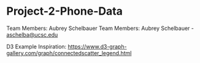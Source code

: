 # Project-2-Phone-Data
Team Members: Aubrey Schelbauer
Team Members: Aubrey Schelbauer - aschelba@ucsc.edu

D3 Example Inspiration:
https://www.d3-graph-gallery.com/graph/connectedscatter_legend.html
